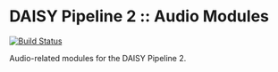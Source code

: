 DAISY Pipeline 2 :: Audio Modules
=================================

[![Build Status](https://travis-ci.org/daisy/pipeline-mod-audio.png?branch=master)](https://travis-ci.org/daisy/pipeline-mod-audio)

Audio-related modules for the DAISY Pipeline 2.
